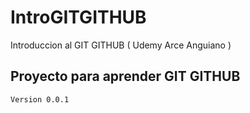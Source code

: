 # IntroGITGITHUB
Introduccion al GIT GITHUB ( Udemy Arce Anguiano )

## Proyecto para aprender GIT GITHUB
``` Version 0.0.1 ```

    

